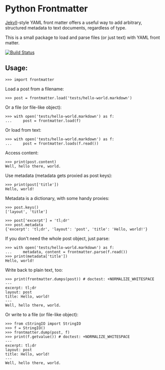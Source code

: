 Python Frontmatter
==================

[Jekyll](http://jekyllrb.com/)-style YAML front matter offers a useful way to add arbitrary, structured metadata to text documents, regardless of type.

This is a small package to load and parse files (or just text) with YAML front matter.

[![Build Status](https://travis-ci.org/eyeseast/python-frontmatter.svg?branch=master)](https://travis-ci.org/eyeseast/python-frontmatter)

Usage:
------

    >>> import frontmatter

Load a post from a filename:

    >>> post = frontmatter.load('tests/hello-world.markdown')

Or a file (or file-like object):

    >>> with open('tests/hello-world.markdown') as f:
    ...     post = frontmatter.load(f)

Or load from text:

    >>> with open('tests/hello-world.markdown') as f:
    ...     post = frontmatter.loads(f.read())

Access content:

    >>> print(post.content)
    Well, hello there, world.

Use metadata (metadata gets proxied as post keys):

    >>> print(post['title'])
    Hello, world!

Metadata is a dictionary, with some handy proxies:

    >>> post.keys()
    ['layout', 'title']

    >>> post['excerpt'] = 'tl;dr'
    >>> post.metadata
    {'excerpt': 'tl;dr', 'layout': 'post', 'title': 'Hello, world!'}

If you don't need the whole post object, just parse:

    >>> with open('tests/hello-world.markdown') as f:
    ...     metadata, content = frontmatter.parse(f.read())
    >>> print(metadata['title'])
    Hello, world!

Write back to plain text, too:

    >>> print(frontmatter.dumps(post)) # doctest: +NORMALIZE_WHITESPACE
    ---
    excerpt: tl;dr
    layout: post
    title: Hello, world!
    ---
    Well, hello there, world.

Or write to a file (or file-like object):

    >>> from cStringIO import StringIO
    >>> f = StringIO()
    >>> frontmatter.dump(post, f)
    >>> print(f.getvalue()) # doctest: +NORMALIZE_WHITESPACE
    ---
    excerpt: tl;dr
    layout: post
    title: Hello, world!
    ---
    Well, hello there, world.


